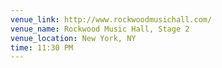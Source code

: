 ```yaml
---
venue_link: http://www.rockwoodmusichall.com/
venue_name: Rockwood Music Hall, Stage 2
venue_location: New York, NY
time: 11:30 PM
---
```


